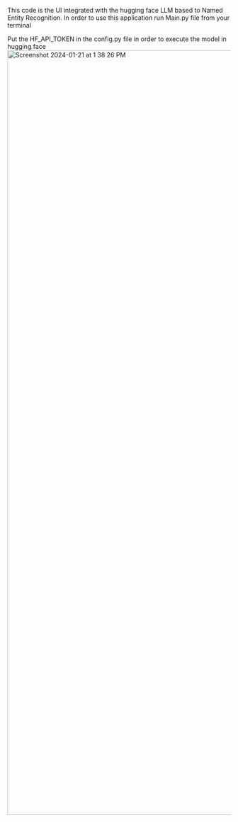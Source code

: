 This code is the UI integrated with the hugging face LLM based to Named 
Entity Recognition. 
In order to use this application run Main.py file from your terminal

Put the HF_API_TOKEN in the config.py file in order to execute the model in hugging face 
<img width="1728" alt="Screenshot 2024-01-21 at 1 38 26 PM" src="https://github.com/Abhisekh97/Gradion-host-llm-chat-bot/assets/42782568/97967037-b0f9-43b5-885c-c277c1d07cfc">
